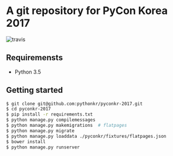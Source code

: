 # A git repository for PyCon Korea 2017

![travis](https://travis-ci.org/pythonkr/pyconkr-2017.svg?branch=master)

## Requiremensts
- Python 3.5

## Getting started

```bash
$ git clone git@github.com:pythonkr/pyconkr-2017.git
$ cd pyconkr-2017
$ pip install -r requirements.txt
$ python manage.py compilemessages
$ python manage.py makemigrations  # flatpages
$ python manage.py migrate
$ python manage.py loaddata ./pyconkr/fixtures/flatpages.json
$ bower install
$ python manage.py runserver
```

